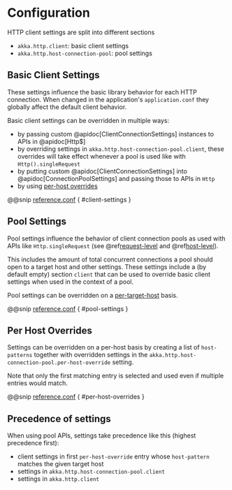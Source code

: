 # Configuration

HTTP client settings are split into different sections  
 
 * `akka.http.client`: basic client settings
 * `akka.http.host-connection-pool`: pool settings
 
## Basic Client Settings

These settings influence the basic library behavior for each HTTP connection. When changed in the application's
`application.conf` they globally affect the default client behavior.

Basic client settings can be overridden in multiple ways:

 * by passing custom @apidoc[ClientConnectionSettings] instances to APIs in @apidoc[Http$]
 * by overriding settings in `akka.http.host-connection-pool.client`, these overrides will take effect whenever a pool is used
   like with `Http().singleRequest`
 * by putting custom @apidoc[ClientConnectionSettings] into @apidoc[ConnectionPoolSettings] and passing those to APIs in `Http`
 * by using [per-host overrides](#per-host-overrides)

@@snip [reference.conf](/pekko-http-core/src/main/resources/reference.conf) { #client-settings }

## Pool Settings

Pool settings influence the behavior of client connection pools as used with APIs like `Http.singleRequest`
(see @ref[request-level](request-level.md) and @ref[host-level](host-level.md)).

This includes the amount of total concurrent connections a pool should open to a target host and other settings.
These settings include a (by default empty) section `client` that can be used to override basic client settings
when used in the context of a pool.

Pool settings can be overridden on a [per-target-host](#per-host-overrides) basis.

@@snip [reference.conf](/pekko-http-core/src/main/resources/reference.conf) { #pool-settings }

## Per Host Overrides

Settings can be overridden on a per-host basis by creating a list of `host-patterns` together with overridden settings
in the `akka.http.host-connection-pool.per-host-override` setting.

Note that only the first matching entry is selected and used even if multiple entries would match.

@@snip [reference.conf](/pekko-http-core/src/main/resources/reference.conf) { #per-host-overrides }

## Precedence of settings

When using pool APIs, settings take precedence like this (highest precedence first):

 * client settings in first `per-host-override` entry whose `host-pattern` matches the given target host
 * settings in `akka.http.host-connection-pool.client`
 * settings in `akka.http.client`
